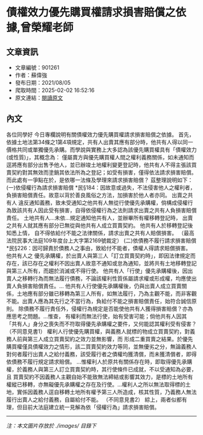 # 債權效力優先購買權請求損害賠償之依據,曾榮耀老師

## 文章資訊
- 文章編號：901261
- 作者：蘇偉強
- 發布日期：2021/08/05
- 爬取時間：2025-02-02 16:52:16
- 原文連結：[閱讀原文](https://real-estate.get.com.tw/Columns/detail.aspx?no=901261)

## 內文
各位同學好
今日專欄說明有關債權效力優先購買權請求損害賠償之依據。
首先，依據土地法第34條之1第4項規定，共有人出賣其應有部分時，他共有人得以同一價格共同或單獨優先承購。而學說與實務上大多認為該優先購買權具有「債權效力(或性質)」，其概念為：
僅屬賣方與優先購買權人間之權利義務關係，如未通知而逕將應有部分出售予他人，並已辦竣土地權利變更登記時，他共有人不得主張該買賣契約對其無效而塗銷其依法所為之登記；如受有損害，僅得依法請求損害賠償。
而此處有一爭點在於，是依哪一法條及學理來請求損害賠償？
茲整理說明如下：
(一)依侵權行為請求損害賠償
*民§184：因故意或過失，不法侵害他人之權利者，負損害賠償責任。故意以背於善良風俗之方法，加損害於他人者亦同。
出賣之共有人
違反通知義務，致未受通知之他共有人無從行使優先承購權，倘構成侵權行為致該共有人因此受有損害，自得依侵權行為之法則請求出賣之共有人負損害賠償責任。
土地共有人…未依…規定通知他共有人，並辦畢所有權移轉登記時，
出賣之共有人就其應有部分已無從與他共有人成立買賣契約。
他共有人於移轉登記後知悉上情，
自不得依給付不能之法律關係，請求出賣之共有人賠償損害。
（最高法院民事大法庭109年度台上大字第2169號裁定）
(二)依債務不履行請求損害賠償
*民§226：因可歸責於債務人之事由，致給付不能者，債權人得請求賠償損害。
他共有人之
優先承購權，於出賣人與第三人「訂立買賣契約時」，即因法律規定而存在，該已存在之權利不因出賣人故意不通知或怠為通知，並將共有土地移轉登記與第三人所有，而趨於消滅或不得行使。
他共有人「行使」優先承購權後，因出賣人之移轉行為而無法履行債務，不論該權利性質係屬請求權或形成權，均應使出賣人負損害賠償責任。…
他共有人行使優先承購權後，仍與出賣人成立買賣關係，土地應有部分雖已移轉為第三人所有，如無法履行，乃為主觀不能，而非客觀不能。出賣人應為其先行之不當行為，負給付不能之損害賠償責任，始符合誠信原則。
除債務不履行責任外，侵權行為規定是否能使他共有人獲得損害賠償？亦為應思考之問題。…惟查，
有權利而無法行使，始有受害可能；倘他共有人因其「共有人」身分之喪失而不符取得優先承購權之要件，又何能認其權利受有侵害？
（不同意見書1）
權利人行使優先購買權，與義務人就標的物成立買賣契約，對義務人前與第三人成立買賣契約之效力並無影響，而
形成二重買賣之結果。於優先購買權僅具債權效力之情形，該二買賣契約效力等同，並無優劣之分，無論義務人對何者履行出賣人之給付義務，該受履行者之債權均獲清償，而未獲清償者，即得依債務不履行規定請求賠償。
…惟權利人於原共有關係存在時，即取得優先承購權，於義務人與第三人訂立買賣契約時，其行使條件已成就，不以受通知為必要，且
買賣契約不因義務人主觀自始不能致無法締結或影響其效力，是標的土地所有權縱已移轉，亦無礙優先承購權之存在及行使。…權利人之所以無法取得標的土地，實係因義務人逕自移轉土地所有權予第三人所造成，核其性質，乃義務人無法履行出賣人之給付義務，自屬給付不能。
（不同意見書2）
綜上，兩者似都有理，但目前大法庭建立統一見解為依「侵權行為」請求損害賠償。

---
*注：本文圖片存放於 ./images/ 目錄下*
